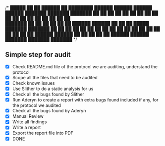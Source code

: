 /*
 █████  ██    ██ ██████  ██ ████████     ██████  ██████   ██████   ██████ ███████ ███████ ███████ 
██   ██ ██    ██ ██   ██ ██    ██        ██   ██ ██   ██ ██    ██ ██      ██      ██      ██      
███████ ██    ██ ██   ██ ██    ██        ██████  ██████  ██    ██ ██      █████   ███████ ███████ 
██   ██ ██    ██ ██   ██ ██    ██        ██      ██   ██ ██    ██ ██      ██           ██      ██ 
██   ██  ██████  ██████  ██    ██        ██      ██   ██  ██████   ██████ ███████ ███████ ███████ 
*/


## Simple step for audit
 - [x] Check README.md file of the protocol we are auditing, understand the protocol
 - [x] Scope all the files that need to be audited
 - [x] Check known issues
 - [x] Use Slither to do a static analysis for us
 - [x] Check all the bugs found by Slither
 - [x] Run Aderyn to create a report with extra bugs found included if any, for the protocol we audited
 - [x] Check all the bugs found by Aderyn
 - [x] Manual Review 
 - [x] Write all findings
 - [x] Write a report
 - [x] Export the report file into PDF
 - [x] DONE  